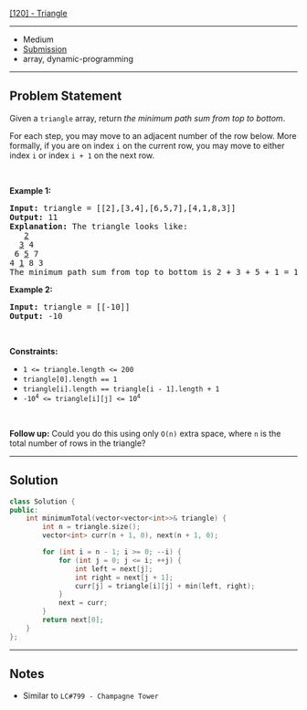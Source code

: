 [[120] - Triangle](https://leetcode.com/problems/triangle)

---

- Medium
- [Submission](https://leetcode.com/problems/triangle/submissions/1083130910)
- array, dynamic-programming

---

## Problem Statement

<p>Given a <code>triangle</code> array, return <em>the minimum path sum from top to bottom</em>.</p>

<p>For each step, you may move to an adjacent number of the row below. More formally, if you are on index <code>i</code> on the current row, you may move to either index <code>i</code> or index <code>i + 1</code> on the next row.</p>

<p>&nbsp;</p>
<p><strong class="example">Example 1:</strong></p>

<pre>
<strong>Input:</strong> triangle = [[2],[3,4],[6,5,7],[4,1,8,3]]
<strong>Output:</strong> 11
<strong>Explanation:</strong> The triangle looks like:
   <u>2</u>
  <u>3</u> 4
 6 <u>5</u> 7
4 <u>1</u> 8 3
The minimum path sum from top to bottom is 2 + 3 + 5 + 1 = 11 (underlined above).
</pre>

<p><strong class="example">Example 2:</strong></p>

<pre>
<strong>Input:</strong> triangle = [[-10]]
<strong>Output:</strong> -10
</pre>

<p>&nbsp;</p>
<p><strong>Constraints:</strong></p>

<ul>
	<li><code>1 &lt;= triangle.length &lt;= 200</code></li>
	<li><code>triangle[0].length == 1</code></li>
	<li><code>triangle[i].length == triangle[i - 1].length + 1</code></li>
	<li><code>-10<sup>4</sup> &lt;= triangle[i][j] &lt;= 10<sup>4</sup></code></li>
</ul>

<p>&nbsp;</p>
<strong>Follow up:</strong> Could you&nbsp;do this using only <code>O(n)</code> extra space, where <code>n</code> is the total number of rows in the triangle?

---

## Solution

```cpp
class Solution {
public:
    int minimumTotal(vector<vector<int>>& triangle) {
        int n = triangle.size();
        vector<int> curr(n + 1, 0), next(n + 1, 0);

        for (int i = n - 1; i >= 0; --i) {
            for (int j = 0; j <= i; ++j) {
                int left = next[j];
                int right = next[j + 1];
                curr[j] = triangle[i][j] + min(left, right);
            }
            next = curr;
        }
        return next[0];
    }
};
```

---

## Notes

- Similar to `LC#799 - Champagne Tower`
